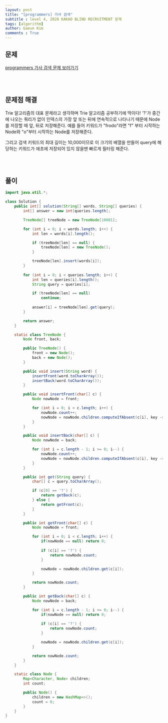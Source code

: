 ```yaml
---
layout: post
title: "[programmers] 가사 검색"
subtitle : level 4, 2020 KAKAO BLIND RECRUITMENT 문제
tags: [algorithm]
author: Gaeun Kim
comments : True
---
```


<h2>문제</h2>

[programmers 가사 검색 문제 보러가기](https://programmers.co.kr/learn/courses/30/lessons/60060)

<br><br>

<h2>문제점 해결</h2>

Trie 알고리즘의 대표 문제라고 생각하며 Trie 알고리즘 공부하기에 딱이다! '?'가 중간에 나오는 쿼리가 없이 인덱스의 가장 앞 또는 뒤에 연속적으로 나타나기 때문에 Node를 저장할 때 앞, 뒤로 저장해준다. 예를 들어 키워드가 "frodo"라면 "f" 부터 시작하는 Node와 "o"부터 시작하는 Node를 저장해준다.

그리고 검색 키워드의 최대 길이는 10,000이므로 이 크기의 배열을 만들어 query에 해당하는 키워드가 애초에 저장되어 있지 않을땐 빠르게 필터링 해준다.

<br><br>

<h2>풀이</h2>

```java
import java.util.*;

class Solution {
	public int[] solution(String[] words, String[] queries) {
		int[] answer = new int[queries.length];

		TreeNode[] treeNode = new TreeNode[10001];

		for (int i = 0; i < words.length; i++) {
			int len = words[i].length();

			if (treeNode[len] == null) {
				treeNode[len] = new TreeNode();
			}

			treeNode[len].insert(words[i]);
		}
		
		for (int i = 0; i < queries.length; i++) {
			int len = queries[i].length();
			String query = queries[i];

			if (treeNode[len] == null)
				continue;
			
			answer[i] = treeNode[len].get(query);
		}

		return answer;
	}

	static class TreeNode {
		Node front, back;

		public TreeNode() {
			front = new Node();
			back = new Node();
		}

		public void insert(String word) {
			insertFront(word.toCharArray());
			insertBack(word.toCharArray());
		}

		public void insertFront(char[] c) {
			Node nowNode = front;

			for (int i = 0; i < c.length; i++) {
				nowNode.count++;
				nowNode = nowNode.children.computeIfAbsent(c[i], key -> new Node());
			}
		}

		public void insertBack(char[] c) {
			Node nowNode = back;

			for (int i = c.length - 1; i >= 0; i--) {
				nowNode.count++;
				nowNode = nowNode.children.computeIfAbsent(c[i], key -> new Node());
			}
		}

		public int get(String query) {
			char[] c = query.toCharArray();

			if (c[0] == '?') {
				return getBack(c);
			} else {
				return getFront(c);
			}
		}

		public int getFront(char[] c) {
			Node nowNode = front;

			for (int i = 0; i < c.length; i++) {
				if(nowNode == null) return 0;
				
				if (c[i] == '?') {
					return nowNode.count;
				}

				nowNode = nowNode.children.get(c[i]);
			}

			return nowNode.count;
		}

		public int getBack(char[] c) {
			Node nowNode = back;

			for (int i = c.length - 1; i >= 0; i--) {
				if(nowNode == null) return 0;
				
				if (c[i] == '?') {
					return nowNode.count;
				}

				nowNode = nowNode.children.get(c[i]);
			}

			return nowNode.count;
		}
	}

	static class Node {
		Map<Character, Node> children;
		int count;

		public Node() {
			children = new HashMap<>();
			count = 0;
		}
	}
}
```

